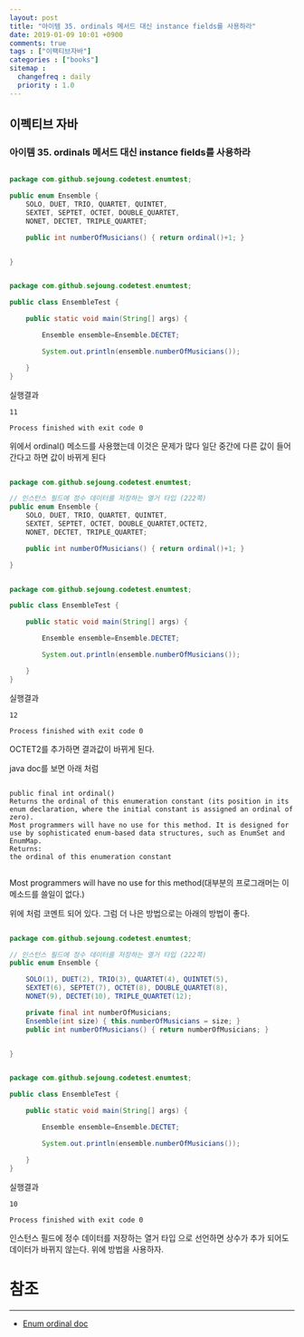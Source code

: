 ```yaml
---
layout: post
title: "아이템 35. ordinals 메서드 대신 instance fields를 사용하라"
date: 2019-01-09 10:01 +0900
comments: true
tags : ["이팩티브자바"]
categories : ["books"]
sitemap :
  changefreq : daily
  priority : 1.0
---
```

## 이펙티브 자바

### 아이템 35. ordinals 메서드 대신 instance fields를 사용하라

```java

package com.github.sejoung.codetest.enumtest;

public enum Ensemble {
    SOLO, DUET, TRIO, QUARTET, QUINTET,
    SEXTET, SEPTET, OCTET, DOUBLE_QUARTET,
    NONET, DECTET, TRIPLE_QUARTET;

    public int numberOfMusicians() { return ordinal()+1; }


}


```

```java

package com.github.sejoung.codetest.enumtest;

public class EnsembleTest {

    public static void main(String[] args) {

        Ensemble ensemble=Ensemble.DECTET;

        System.out.println(ensemble.numberOfMusicians());

    }
}


```
실행결과
```
11

Process finished with exit code 0

```

위에서 ordinal() 메소드를 사용했는데 이것은 문제가 많다 일단 중간에 다른 값이 들어간다고 하면 값이 바뀌게 된다 

```java

package com.github.sejoung.codetest.enumtest;

// 인스턴스 필드에 정수 데이터를 저장하는 열거 타입 (222쪽)
public enum Ensemble {
    SOLO, DUET, TRIO, QUARTET, QUINTET,
    SEXTET, SEPTET, OCTET, DOUBLE_QUARTET,OCTET2,
    NONET, DECTET, TRIPLE_QUARTET;

    public int numberOfMusicians() { return ordinal()+1; }

}


```
```java

package com.github.sejoung.codetest.enumtest;

public class EnsembleTest {

    public static void main(String[] args) {

        Ensemble ensemble=Ensemble.DECTET;

        System.out.println(ensemble.numberOfMusicians());

    }
}


```
실행결과
```
12

Process finished with exit code 0

```

OCTET2를 추가하면 결과값이 바뀌게 된다.

java doc를 보면 아래 처럼

```

public final int ordinal()
Returns the ordinal of this enumeration constant (its position in its enum declaration, where the initial constant is assigned an ordinal of zero). 
Most programmers will have no use for this method. It is designed for use by sophisticated enum-based data structures, such as EnumSet and EnumMap.
Returns:
the ordinal of this enumeration constant


```

Most programmers will have no use for this method(대부분의 프로그래머는 이메소드를 쓸일이 없다.)

위에 처럼 코멘트 되어 있다. 그럼 더 나은 방법으로는 아래의 방법이 좋다.

```java

package com.github.sejoung.codetest.enumtest;

// 인스턴스 필드에 정수 데이터를 저장하는 열거 타입 (222쪽)
public enum Ensemble {

    SOLO(1), DUET(2), TRIO(3), QUARTET(4), QUINTET(5),
    SEXTET(6), SEPTET(7), OCTET(8), DOUBLE_QUARTET(8),
    NONET(9), DECTET(10), TRIPLE_QUARTET(12);

    private final int numberOfMusicians;
    Ensemble(int size) { this.numberOfMusicians = size; }
    public int numberOfMusicians() { return numberOfMusicians; }


}


```
```java

package com.github.sejoung.codetest.enumtest;

public class EnsembleTest {

    public static void main(String[] args) {

        Ensemble ensemble=Ensemble.DECTET;

        System.out.println(ensemble.numberOfMusicians());

    }
}


```
실행결과
```
10

Process finished with exit code 0

```
인스턴스 필드에 정수 데이터를 저장하는 열거 타입 으로 선언하면 상수가 추가 되어도 데이터가 바뀌지 않는다.
위에 방법을 사용하자.

# 참조
-----
* [Enum ordinal doc](https://docs.oracle.com/javase/8/docs/api/java/lang/Enum.html#ordinal--)



